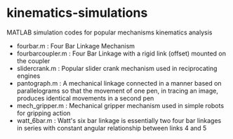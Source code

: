 # kinematics-simulations
MATLAB simulation codes for popular mechanisms kinematics analysis
- fourbar.m : Four Bar Linkage Mechanism
- fourbarcoupler.m : Four Bar Linkage with a rigid link (offset) mounted on the coupler
- slidercrank.m : Popular slider crank mechanism used in reciprocating engines
- pantograph.m : A mechanical linkage connected in a manner based on parallelograms so that the movement of one pen, in tracing an image, produces identical movements in a second pen
- mech_gripper.m : Mechanical gripper mechanism used in simple robots for gripping action
- watt_6bar.m : Watt's six bar linkage is essentially two four bar linkages in series with constant angular relationship between links 4 and 5
